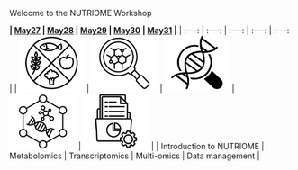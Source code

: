 Welcome to the NUTRIOME Workshop


**| [May27](pages/day1) | [May28](pages/day2) | [May29](pages/day3) | [May30](pages/day4)  | [May31](pages/day5) |**
| :---: | :---: | :---: | :---: | :---: |
| <img src="images/day1.png" height="100"/> | <img src="images/day2.png" height="100"/> | <img src="images/day3.png" height="100"/> | <img src="images/day4.png" height="100"/> | <img src="images/day5.png" height="100"/> |
| Introduction to NUTRIOME | Metabolomics |  Transcriptomics | Multi-omics | Data management | 
